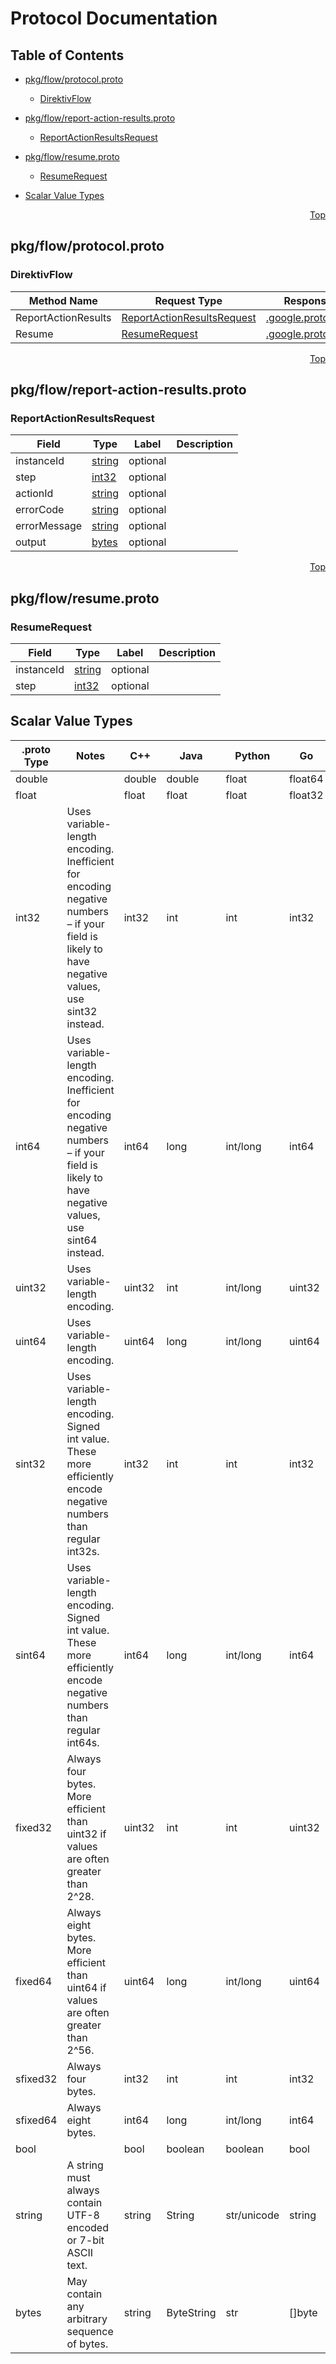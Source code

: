 # Protocol Documentation
<a name="top"></a>

## Table of Contents

- [pkg/flow/protocol.proto](#pkg/flow/protocol.proto)
    - [DirektivFlow](#flow.DirektivFlow)
  
- [pkg/flow/report-action-results.proto](#pkg/flow/report-action-results.proto)
    - [ReportActionResultsRequest](#flow.ReportActionResultsRequest)
  
- [pkg/flow/resume.proto](#pkg/flow/resume.proto)
    - [ResumeRequest](#flow.ResumeRequest)
  
- [Scalar Value Types](#scalar-value-types)



<a name="pkg/flow/protocol.proto"></a>
<p align="right"><a href="#top">Top</a></p>

## pkg/flow/protocol.proto


 

 

 


<a name="flow.DirektivFlow"></a>

### DirektivFlow


| Method Name | Request Type | Response Type | Description |
| ----------- | ------------ | ------------- | ------------|
| ReportActionResults | [ReportActionResultsRequest](#flow.ReportActionResultsRequest) | [.google.protobuf.Empty](#google.protobuf.Empty) |  |
| Resume | [ResumeRequest](#flow.ResumeRequest) | [.google.protobuf.Empty](#google.protobuf.Empty) |  |

 



<a name="pkg/flow/report-action-results.proto"></a>
<p align="right"><a href="#top">Top</a></p>

## pkg/flow/report-action-results.proto



<a name="flow.ReportActionResultsRequest"></a>

### ReportActionResultsRequest



| Field | Type | Label | Description |
| ----- | ---- | ----- | ----------- |
| instanceId | [string](#string) | optional |  |
| step | [int32](#int32) | optional |  |
| actionId | [string](#string) | optional |  |
| errorCode | [string](#string) | optional |  |
| errorMessage | [string](#string) | optional |  |
| output | [bytes](#bytes) | optional |  |





 

 

 

 



<a name="pkg/flow/resume.proto"></a>
<p align="right"><a href="#top">Top</a></p>

## pkg/flow/resume.proto



<a name="flow.ResumeRequest"></a>

### ResumeRequest



| Field | Type | Label | Description |
| ----- | ---- | ----- | ----------- |
| instanceId | [string](#string) | optional |  |
| step | [int32](#int32) | optional |  |





 

 

 

 



## Scalar Value Types

| .proto Type | Notes | C++ | Java | Python | Go | C# | PHP | Ruby |
| ----------- | ----- | --- | ---- | ------ | -- | -- | --- | ---- |
| <a name="double" /> double |  | double | double | float | float64 | double | float | Float |
| <a name="float" /> float |  | float | float | float | float32 | float | float | Float |
| <a name="int32" /> int32 | Uses variable-length encoding. Inefficient for encoding negative numbers – if your field is likely to have negative values, use sint32 instead. | int32 | int | int | int32 | int | integer | Bignum or Fixnum (as required) |
| <a name="int64" /> int64 | Uses variable-length encoding. Inefficient for encoding negative numbers – if your field is likely to have negative values, use sint64 instead. | int64 | long | int/long | int64 | long | integer/string | Bignum |
| <a name="uint32" /> uint32 | Uses variable-length encoding. | uint32 | int | int/long | uint32 | uint | integer | Bignum or Fixnum (as required) |
| <a name="uint64" /> uint64 | Uses variable-length encoding. | uint64 | long | int/long | uint64 | ulong | integer/string | Bignum or Fixnum (as required) |
| <a name="sint32" /> sint32 | Uses variable-length encoding. Signed int value. These more efficiently encode negative numbers than regular int32s. | int32 | int | int | int32 | int | integer | Bignum or Fixnum (as required) |
| <a name="sint64" /> sint64 | Uses variable-length encoding. Signed int value. These more efficiently encode negative numbers than regular int64s. | int64 | long | int/long | int64 | long | integer/string | Bignum |
| <a name="fixed32" /> fixed32 | Always four bytes. More efficient than uint32 if values are often greater than 2^28. | uint32 | int | int | uint32 | uint | integer | Bignum or Fixnum (as required) |
| <a name="fixed64" /> fixed64 | Always eight bytes. More efficient than uint64 if values are often greater than 2^56. | uint64 | long | int/long | uint64 | ulong | integer/string | Bignum |
| <a name="sfixed32" /> sfixed32 | Always four bytes. | int32 | int | int | int32 | int | integer | Bignum or Fixnum (as required) |
| <a name="sfixed64" /> sfixed64 | Always eight bytes. | int64 | long | int/long | int64 | long | integer/string | Bignum |
| <a name="bool" /> bool |  | bool | boolean | boolean | bool | bool | boolean | TrueClass/FalseClass |
| <a name="string" /> string | A string must always contain UTF-8 encoded or 7-bit ASCII text. | string | String | str/unicode | string | string | string | String (UTF-8) |
| <a name="bytes" /> bytes | May contain any arbitrary sequence of bytes. | string | ByteString | str | []byte | ByteString | string | String (ASCII-8BIT) |

